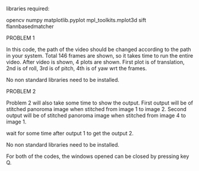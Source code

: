 libraries required:

opencv 
numpy
matplotlib.pyplot
mpl_toolkits.mplot3d
sift
flannbasedmatcher

PROBLEM 1

In this code, the path of the video should be changed according to the path in your system.
Total 146 frames are shown, so it takes time to run the entire video.
After video is shown, 4 plots are shown.
First plot is of translation, 2nd is of roll, 3rd is of pitch, 4th is of yaw wrt the frames.

No non standard libraries need to be installed.


PROBLEM 2

Problem 2 will also take some time to show the output.
First output will be of stitched panoroma image when stitched from image 1 to image 2.
Second output will be of stitched panoroma image when stitched from image 4 to image 1.

wait for some time after output 1 to get the output 2.

No non standard libraries need to be installed.

For both of the codes, the windows opened can be closed by pressing key Q.